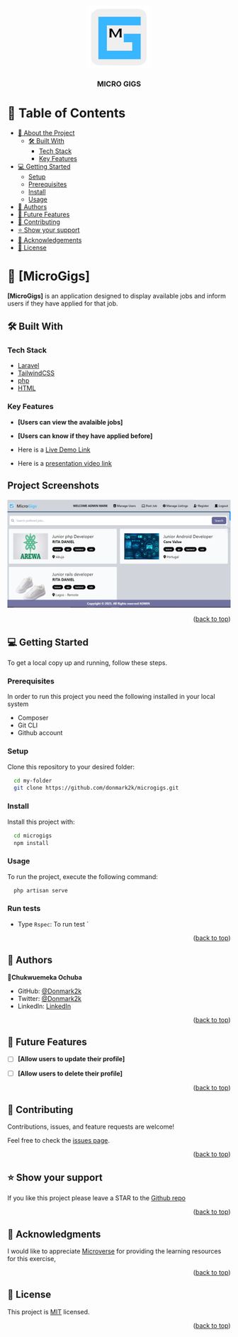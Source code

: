 <div align="center">

  <img src="./public/images/logoM.png" alt="logo" width="140"  height="auto" />
  <br/>

  <h3><b>MICRO GIGS </b></h3>

</div>
<!-- TABLE OF CONTENTS -->

# 📗 Table of Contents

- [📖 About the Project](#about-project)
  - [🛠 Built With](#built-with)
    - [Tech Stack](#tech-stack)
    - [Key Features](#key-features)
- [💻 Getting Started](#getting-started)
  - [Setup](#setup)
  - [Prerequisites](#prerequisites)
  - [Install](#install)
  - [Usage](#usage)
- [👥 Authors](#authors)
- [🔭 Future Features](#future-features)
- [🤝 Contributing](#contributing)
- [⭐️ Show your support](#support)
- [🙏 Acknowledgements](#acknowledgements)
- [📝 License](#license)

<!-- PROJECT DESCRIPTION -->

# 📖 [MicroGigs] <a name="about-project"></a>

**[MicroGigs]** is an application designed to display available jobs and inform users if they have applied for that job.

## 🛠 Built With <a name="built-with"></a>

### Tech Stack <a name="tech-stack"></a>

  <ul>
    <li><a href="https://laravel.com/docs/10.x/installation">Laravel</a></li>
        <li><a href="laravel.com/docs/10.x/installation">TailwindCSS</a></li>
            <li><a href="https://php.net">php</a></li>
                        <li><a href="https://w3school.com">HTML</a></li>



  </ul>


<!-- Features -->

### Key Features <a name="key-features"></a>

- **[Users can view the avalaible jobs]**
- **[Users can know if they have applied before]**


- Here is a [Live Demo Link](https://donmark2k.github.io/GD_summit/)
- Here is a [presentation video link](https://www.loom.com/share/e87f06686ebc44b4a3965d6800c5121f)

## Project Screenshots

![Home page](./public/images/microgigsH.png)

<p align="right">(<a href="#readme-top">back to top</a>)</p>

<!-- GETTING STARTED -->

## 💻 Getting Started <a name="getting-started"></a>

To get a local copy up and running, follow these steps.

### Prerequisites

In order to run this project you need the following installed in your local system

<ul>
<li>Composer</li>
<li>Git CLI</li>
<li>Github account</li>
</ul>

### Setup

Clone this repository to your desired folder:

```sh
  cd my-folder
  git clone https://github.com/donmark2k/microgigs.git
```

### Install

Install this project with:

```sh
  cd microgigs
  npm install
```

### Usage

To run the project, execute the following command:

```sh
  php artisan serve
```
### Run tests

-  Type `Rspec`: To run test `


<p align="right">(<a href="#readme-top">back to top</a>)</p>

<!-- AUTHORS -->

## 👥 Authors <a name="authors"></a>

👤**Chukwuemeka Ochuba**

- GitHub: [@Donmark2k](https://github.com/Donmark2k)
- Twitter: [@Donmark2k](https://twitter.com/donmark2k)
- LinkedIn: [LinkedIn](https://www.linkedin.com/in/chukwuemeka-ochuba/)


<p align="right">(<a href="#readme-top">back to top</a>)</p>

<!-- FUTURE FEATURES -->

## 🔭 Future Features <a name="future-features"></a>


- [ ] **[Allow users to update their profile]**
- [ ] **[Allow users to delete their profile]**



<p align="right">(<a href="#readme-top">back to top</a>)</p>

<!-- CONTRIBUTING -->

## 🤝 Contributing <a name="contributing"></a>

Contributions, issues, and feature requests are welcome!

Feel free to check the [issues page](https://github.com/donmark2k/microgigs/issues).

<p align="right">(<a href="#readme-top">back to top</a>)</p>

<!-- SUPPORT -->

## ⭐️ Show your support <a name="support"></a>

If you like this project please leave a STAR to the [Github repo](https://github.com/donmark2k/microgigs/)

<p align="right">(<a href="#readme-top">back to top</a>)</p>

<!-- ACKNOWLEDGEMENTS -->

## 🙏 Acknowledgments <a name="acknowledgements"></a>

I would like to appreciate [Microverse](https://www.microverse.org/) for providing the learning resources for this exercise,

<p align="right">(<a href="#readme-top">back to top</a>)</p>

<!-- LICENSE -->

## 📝 License <a name="license"></a>

This project is [MIT](./LICENSE) licensed.


<p align="right">(<a href="#readme-top">back to top</a>)</p>